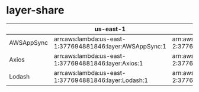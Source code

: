 # layer-share

|            | us-east-1                                                | us-east-2                                                |
|------------|----------------------------------------------------------|----------------------------------------------------------|
| AWSAppSync | arn:aws:lambda:us-east-1:377694881846:layer:AWSAppSync:1 | arn:aws:lambda:us-east-2:377694881846:layer:AWSAppSync:1 |
| Axios      | arn:aws:lambda:us-east-1:377694881846:layer:Axios:1      | arn:aws:lambda:us-east-2:377694881846:layer:Axios:1      |
| Lodash     | arn:aws:lambda:us-east-1:377694881846:layer:Lodash:1     | arn:aws:lambda:us-east-2:377694881846:layer:Lodash:1     |
